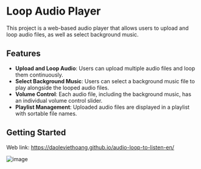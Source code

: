 # Loop Audio Player

This project is a web-based audio player that allows users to upload and loop audio files, as well as select background music.

## Features

- **Upload and Loop Audio**: Users can upload multiple audio files and loop them continuously.
- **Select Background Music**: Users can select a background music file to play alongside the looped audio files.
- **Volume Control**: Each audio file, including the background music, has an individual volume control slider.
- **Playlist Management**: Uploaded audio files are displayed in a playlist with sortable file names.

## Getting Started

Web link: https://daoleviethoang.github.io/audio-loop-to-listen-en/


![image](https://github.com/user-attachments/assets/a1b8c72d-8775-4ca7-873e-7c456b7167b3)
